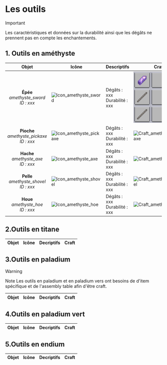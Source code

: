 # Les outils

> [!IMPORTANT]
>Les caractéristiques et données sur la durabilité ainsi que les dégâts ne prennent pas en compte les enchantements.

## 1. Outils en améthyste 

| Objet        | Icône                                                          | Descriptifs                   | Craft                                      |
|:------------:|----------------------------------------------------------------|:------------------------------|--------------------------------------------|
| **Épée** <br> *amethyste_sword* <br> *ID : xxx* | ![Icon_amethyste_sword]() | Dégâts : xxx <br> Durabilité : xxx | ![Craft_amethyste_sword](static/img/Items/Tools/Craft/amethyst_shovel.png) |
| **Pioche** <br> *amethyste_pickaxe* <br> *ID : xxx*  | ![Icon_amethyste_pickaxe]() | Dégâts : xxx<br>Durabilité : xxx | ![Craft_amethyste_pickaxe]() |
| **Hache** <br> *amethyste_axe* <br> *ID : xxx*       | ![Icon_amethyste_axe]()  | Dégâts : xxx<br>Durabilité : xxx | ![Craft_amethyste_axe]() |
| **Pelle** <br> *amethyste_shovel* <br> *ID : xxx*    | ![Icon_amethyste_shovel]()  | Dégâts : xxx<br>Durabilité : xxx | ![Craft_amethyste_shovel]()  |
| **Houe** <br> *amethyste_hoe* <br> *ID : xxx*        | ![Icon_amethyste_hoe]() | Dégâts : xxx<br>Durabilité : xxx | ![Craft_amethyste_hoe]() |

## 2.Outils en titane

| Objet | Icône | Decriptifs | Craft | 
| :-----: | --- | :--------- | ----- |

## 3.Outils en paladium 

> [!WARNING]
> Note 
> Les outils en paladium et en paladium vers ont besoins de d'item spécifique et de l'assembly table afin d'être craft. 

| Objet | Icône | Decriptifs | Craft | 
| :-----: | --- | :--------- | ----- |

## 4.Outils en paladium vert

| Objet | Icône | Decriptifs | Craft | 
| :-----: | --- | :--------- | ----- |

## 5.Outils en endium 

| Objet | Icône | Decriptifs | Craft | 
| :-----: | --- | :--------- | ----- |
